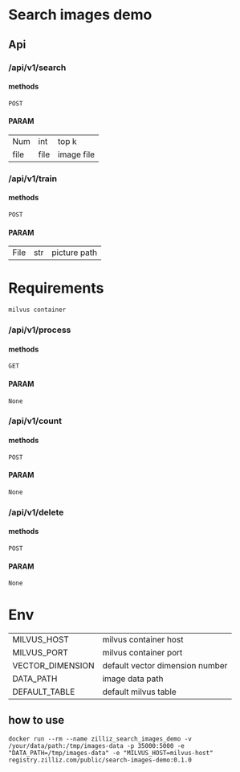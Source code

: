 # Search images demo

## Api
### /api/v1/search 
#### methods
    POST
#### PARAM
||||
|-|-|-|
|Num|int|top k|
|file|file|image file|

### /api/v1/train
#### methods
	POST
#### PARAM
||||
|-|-|-|
|File|str|picture path|
# Requirements
    milvus container


### /api/v1/process
#### methods
    GET
#### PARAM
    None
    
### /api/v1/count 
#### methods
    POST
#### PARAM
    None
    
### /api/v1/delete 
#### methods
    POST
#### PARAM
    None
     

# Env
|||
|-|-|
|MILVUS_HOST |milvus container host|
|MILVUS_PORT |milvus container port|
|VECTOR_DIMENSION |default vector dimension number|
|DATA_PATH |image data path|
|DEFAULT_TABLE |default milvus table|


## how to use

    docker run --rm --name zilliz_search_images_demo -v /your/data/path:/tmp/images-data -p 35000:5000 -e "DATA_PATH=/tmp/images-data" -e "MILVUS_HOST=milvus-host" registry.zilliz.com/public/search-images-demo:0.1.0

